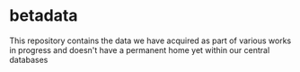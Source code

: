 # betadata
This repository contains the data we have acquired as part of various works in progress and doesn't have a permanent home yet within our central databases
